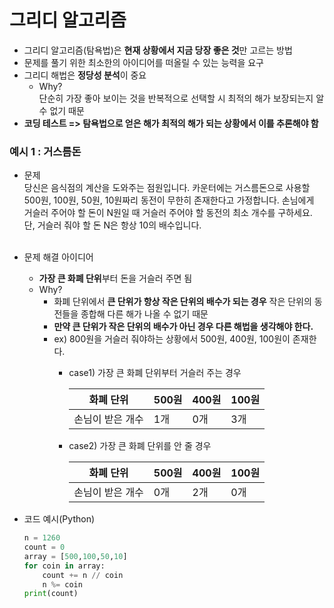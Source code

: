 # 그리디 알고리즘

* 그리디 알고리즘(탐욕법)은 **현재 상황에서 지금 당장 좋은 것**만 고르는 방법
* 문제를 풀기 위한 최소한의 아이디어를 떠올릴 수 있는 능력을 요구
* 그리디 해법은 **정당성 분석**이 중요 
  * Why? <br/>
  단순히 가장 좋아 보이는 것을 반복적으로 선택할 시 최적의 해가 보장되는지 알 수 없기 때문
* **코딩 테스트 => 탐욕법으로 얻은 해가 최적의 해가 되는 상황에서 이를 추론해야 함**

### 예시 1 : 거스름돈
* 문제<br/>
  당신은 음식점의 계산을 도와주는 점원입니다. 카운터에는 거스름돈으로 사용할 500원, 100원, 50원,
  10원짜리 동전이 무한히 존재한다고 가정합니다. 손님에게 거슬러 주어야 할 돈이 N원일 때 거슬러
  주어야 할 동전의 최소 개수를 구하세요. 단, 거슬러 줘야 할 돈 N은 항상 10의 배수입니다.<br/><br/>
* 문제 해결 아이디어<br/>
  * **가장 큰 화폐 단위**부터 돈을 거슬러 주면 됨
  * Why?<br/>
    * 화폐 단위에서 **큰 단위가 항상 작은 단위의 배수가 되는 경우** 작은 단위의 동전들을 종합해 다른
  해가 나올 수 없기 때문<br/>
    * **만약 큰 단위가 작은 단위의 배수가 아닌 경우 다른 해법을 생각해야 한다.**<br/>
    * ex) 800원을 거슬러 줘야하는 상황에서 500원, 400원, 100원이 존재한다.<br/>
      * case1) 가장 큰 화폐 단위부터 거슬러 주는 경우<br/>
      
        **화폐 단위**|500원|400원|100원
        ---|---|---|---|
        손님이 받은 개수|1개|0개|3개|

      * case2) 가장 큰 화폐 단위를 안 줄 경우<br/>
        
        **화폐 단위**|500원|400원|100원
        ---|---|---|---|
        손님이 받은 개수|0개|2개|0개|
        
* 코드 예시(Python)<br/>
  ~~~python
  n = 1260
  count = 0
  array = [500,100,50,10]
  for coin in array:
      count += n // coin
      n %= coin
  print(count)
  ~~~
